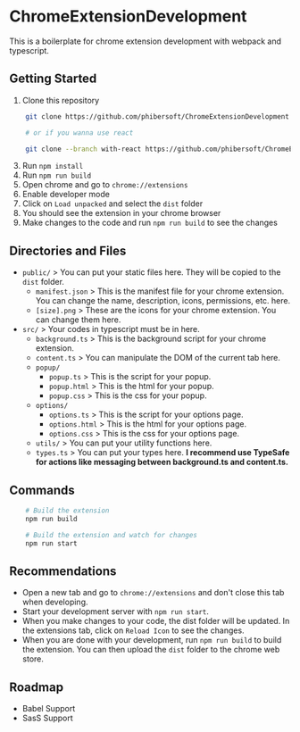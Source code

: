# ChromeExtensionDevelopment

This is a boilerplate for chrome extension development with webpack and typescript.

## Getting Started

1. Clone this repository

```bash
    git clone https://github.com/phibersoft/ChromeExtensionDevelopment.git

    # or if you wanna use react

    git clone --branch with-react https://github.com/phibersoft/ChromeExtensionDevelopment.git
```

3. Run `npm install`
4. Run `npm run build`
5. Open chrome and go to `chrome://extensions`
6. Enable developer mode
7. Click on `Load unpacked` and select the `dist` folder
8. You should see the extension in your chrome browser
9. Make changes to the code and run `npm run build` to see the changes

## Directories and Files

- `public/` > You can put your static files here. They will be copied to the `dist` folder.
  - `manifest.json` > This is the manifest file for your chrome extension. You can change the name, description,
    icons, permissions, etc. here.
  - `[size].png` > These are the icons for your chrome extension. You can change them here.
- `src/` > Your codes in typescript must be in here.
  - `background.ts` > This is the background script for your chrome extension.
  - `content.ts` > You can manipulate the DOM of the current tab here.
  - `popup/`
    - `popup.ts` > This is the script for your popup.
    - `popup.html` > This is the html for your popup.
    - `popup.css` > This is the css for your popup.
  - `options/`
    - `options.ts` > This is the script for your options page.
    - `options.html` > This is the html for your options page.
    - `options.css` > This is the css for your options page.
  - `utils/` > You can put your utility functions here.
  - `types.ts` > You can put your types here. **I recommend use TypeSafe for actions like messaging between
    background.ts and content.ts.**

## Commands

```bash
    # Build the extension
    npm run build

    # Build the extension and watch for changes
    npm run start
```

## Recommendations

- Open a new tab and go to `chrome://extensions` and don't close this tab when developing.
- Start your development server with `npm run start`.
- When you make changes to your code, the dist folder will be updated. In the extensions tab, click on `Reload Icon` to
  see the changes.
- When you are done with your development, run `npm run build` to build the extension. You can then upload the `dist`
  folder to the chrome web store.

## Roadmap

- Babel Support
- SasS Support
